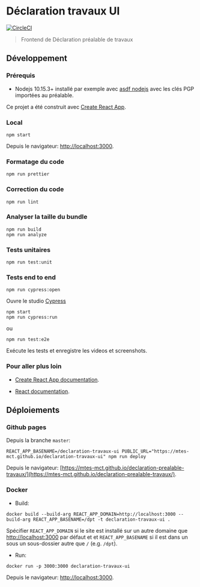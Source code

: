 # Déclaration travaux UI
[![CircleCI](https://circleci.com/gh/MTES-MCT/declaration-travaux-ui/tree/master.svg?style=svg)](https://circleci.com/gh/MTES-MCT/declaration-travaux-ui/tree/master)

> Frontend de Déclaration préalable de travaux

## Développement

### Prérequis

* Nodejs 10.15.3+ installé par exemple avec [asdf nodejs](https://github.com/asdf-vm/asdf-nodejs) avec les clés PGP importées au préalable.

Ce projet a été construit avec [Create React App](https://github.com/facebook/create-react-app).

### Local

```
npm start
```

Depuis le navigateur: [http://localhost:3000](http://localhost:3000).

### Formatage du code

```
npm run prettier
```

### Correction du code

```
npm run lint
```

### Analyser la taille du bundle

```
npm run build
npm run analyze
```

### Tests unitaires

```
npm run test:unit
```

### Tests end to end

```
npm run cypress:open
```

Ouvre le studio [Cypress](https://cypress.io)

```
npm start
npm run cypress:run
```

ou

```
npm run test:e2e
```

Exécute les tests et enregistre les videos et screenshots.

### Pour aller plus loin

* [Create React App documentation](https://facebook.github.io/create-react-app/docs/getting-started).

* [React documentation](https://reactjs.org/).

## Déploiements

### Github pages

Depuis la branche `master`:

```
REACT_APP_BASENAME=/declaration-travaux-ui PUBLIC_URL="https://mtes-mct.github.io/declaration-travaux-ui" npm run deploy
```

Depuis le navigateur: [https://mtes-mct.github.io/declaration-prealable-travaux/](https://mtes-mct.github.io/declaration-prealable-travaux/).

### Docker

* Build:

```
docker build --build-arg REACT_APP_DOMAIN=http://localhost:3000 --build-arg REACT_APP_BASENAME=/dpt -t declaration-travaux-ui .
```

Spécifier `REACT_APP_DOMAIN` si le site est installé sur un autre domaine que [http://localhost:3000](http://localhost:3000) par défaut et et `REACT_APP_BASENAME` si il est dans un sous un sous-dossier autre que `/` (e.g. `/dpt`).

* Run:

```
docker run -p 3000:3000 declaration-travaux-ui
```

Depuis le navigateur: [http://localhost:3000](http://localhost:3000).
